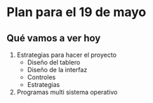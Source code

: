 # Plan para el 19 de mayo

## Qué vamos a ver hoy

1. Estrategias para hacer el proyecto
    - Diseño del tablero
    - Diseño de la interfaz
    - Controles
    - Estrategias
2. Programas multi sistema operativo
